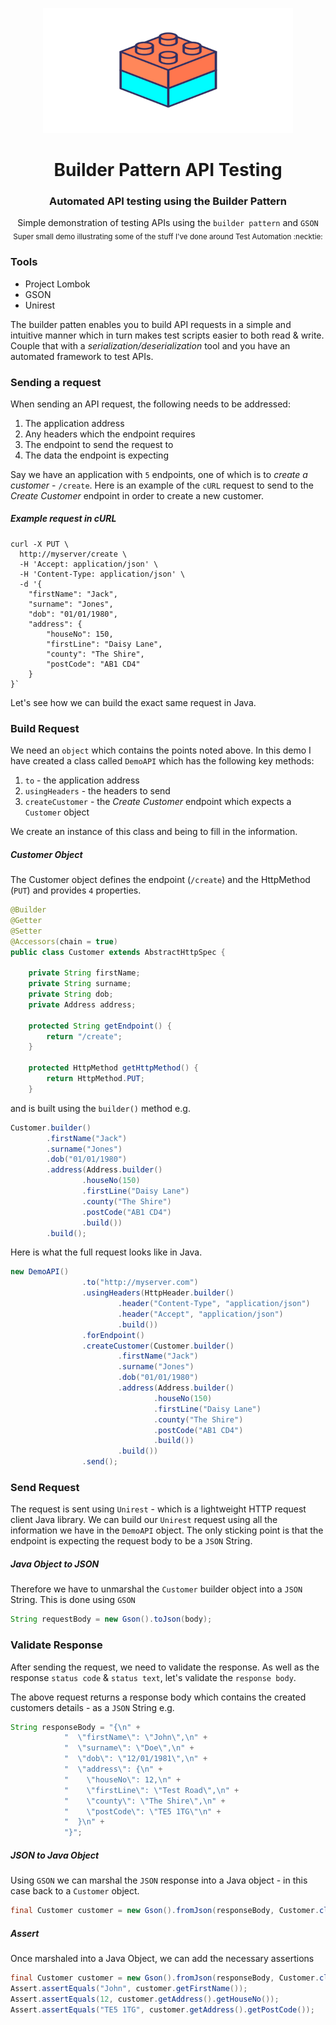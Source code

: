 <p align="center">
  <img width="400" height="200" src="lego-giphy.gif">
</p>

<h1 align="center">Builder Pattern API Testing</h1>
<h3 align="center">Automated API testing using the Builder Pattern</h3>

<div align="center">
  Simple demonstration of testing APIs using the <code>builder pattern</code> and <code>GSON</code>
</div>


<div align="center">
  <sub>Super small demo illustrating some of the stuff I've done around Test Automation :necktie:</sub>
</div>

### 

### Tools
* Project Lombok
* GSON
* Unirest

The builder patten enables you to build API requests in a simple and intuitive manner which in turn
makes test scripts easier to both read & write. Couple that with a _serialization/deserialization_ tool and you have an automated framework to test APIs.


### Sending a request
When sending an API request, the following needs to be addressed:

1. The application address
1. Any headers which the endpoint requires
1. The endpoint to send the request to
1. The data the endpoint is expecting

Say we have an application with `5` endpoints, one of which is to _create a customer_ - `/create`.
Here is an example of the `cURL` request to send to the _Create Customer_ endpoint in order to create a new customer.

##### Example request in cURL
```shell
curl -X PUT \
  http://myserver/create \
  -H 'Accept: application/json' \
  -H 'Content-Type: application/json' \
  -d '{
    "firstName": "Jack",
    "surname": "Jones",
    "dob": "01/01/1980",
    "address": {
        "houseNo": 150,
        "firstLine": "Daisy Lane",
        "county": "The Shire",
        "postCode": "AB1 CD4"
    }
}`
```

Let's see how we can build the exact same request in Java.

### Build Request
We need an `object` which contains the points noted above. In this demo I have created a class called `DemoAPI` which has the following key methods:
1. `to` - the application address
2. `usingHeaders` - the headers to send
3. `createCustomer` - the _Create Customer_ endpoint which expects a `Customer` object

We create an instance of this class and being to fill in the information. 

##### Customer Object
The Customer object defines the endpoint (`/create`) and the HttpMethod (`PUT`) and provides `4` properties.
```Java
@Builder
@Getter
@Setter
@Accessors(chain = true)
public class Customer extends AbstractHttpSpec {

    private String firstName;
    private String surname;
    private String dob;
    private Address address;

    protected String getEndpoint() {
        return "/create";
    }

    protected HttpMethod getHttpMethod() {
        return HttpMethod.PUT;
    }
```
and is built using the `builder()` method e.g.
```Java
Customer.builder()
        .firstName("Jack")
        .surname("Jones")
        .dob("01/01/1980")
        .address(Address.builder()
                .houseNo(150)
                .firstLine("Daisy Lane")
                .county("The Shire")
                .postCode("AB1 CD4")
                .build())
        .build();
```

Here is what the full request looks like in Java.

```Java
new DemoAPI()
                .to("http://myserver.com")
                .usingHeaders(HttpHeader.builder()
                        .header("Content-Type", "application/json")
                        .header("Accept", "application/json")
                        .build())
                .forEndpoint()
                .createCustomer(Customer.builder()
                        .firstName("Jack")
                        .surname("Jones")
                        .dob("01/01/1980")
                        .address(Address.builder()
                                .houseNo(150)
                                .firstLine("Daisy Lane")
                                .county("The Shire")
                                .postCode("AB1 CD4")
                                .build())
                        .build())
                .send();
```

### Send Request
The request is sent using `Unirest` - which is a lightweight HTTP request client Java library. We can build our `Unirest` request
using all the information we have in the `DemoAPI` object. The only sticking point is that the endpoint is expecting the request body to be a `JSON` String.

##### Java Object to JSON
Therefore we have to unmarshal the `Customer` builder object into a `JSON` String. This is done using `GSON`
```Java
String requestBody = new Gson().toJson(body);
```


### Validate Response
After sending the request, we need to validate the response. As well as the response `status code` & `status text`, let's validate the
`response body`.

The above request returns a response body which contains the created customers details - as a `JSON` String e.g.

```Java
String responseBody = "{\n" +
            "  \"firstName\": \"John\",\n" +
            "  \"surname\": \"Doe\",\n" +
            "  \"dob\": \"12/01/1981\",\n" +
            "  \"address\": {\n" +
            "    \"houseNo\": 12,\n" +
            "    \"firstLine\": \"Test Road\",\n" +
            "    \"county\": \"The Shire\",\n" +
            "    \"postCode\": \"TE5 1TG\"\n" +
            "  }\n" +
            "}";
```

##### JSON to Java Object

Using `GSON` we can marshal the `JSON` response into a Java object - in this case back to a `Customer` object.
```Java
final Customer customer = new Gson().fromJson(responseBody, Customer.class);
```

##### Assert
Once marshaled into a Java Object, we can add the necessary assertions
```Java
final Customer customer = new Gson().fromJson(responseBody, Customer.class);
Assert.assertEquals("John", customer.getFirstName());
Assert.assertEquals(12, customer.getAddress().getHouseNo());
Assert.assertEquals("TE5 1TG", customer.getAddress().getPostCode());
